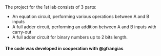 The project for the 1st lab consists of 3 parts:
- An equation circuit, performing various operations between A and B inputs
- A full adder circuit, performing an addition between A and B inputs with carry-out
- A full adder circuit for binary numbers up to 2 bits length. 

#### The code was developed in cooperation with @gfrangias
